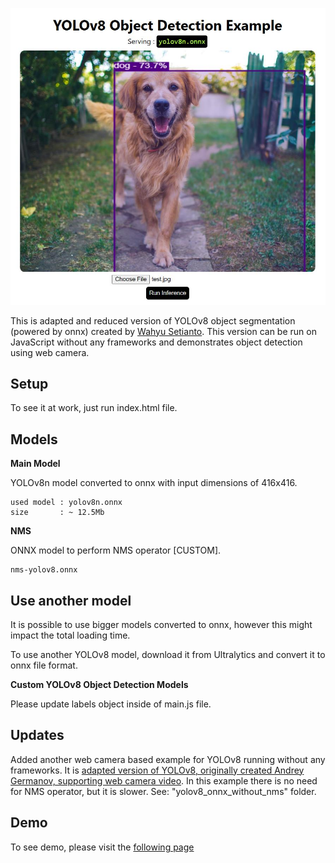 <p align="center">
  <img src="img/screenshot.jpg" />
</p>


This is adapted and reduced version of YOLOv8 object segmentation (powered by onnx) created by <a href="https://github.com/Hyuto/yolov8-onnxruntime-web">Wahyu Setianto</a>. This version can be run on JavaScript without any frameworks and demonstrates object detection using web camera.

## Setup
To see it at work, just run index.html file. 

## Models

**Main Model**

YOLOv8n model converted to onnx with input dimensions of 416x416. 

```
used model : yolov8n.onnx
size       : ~ 12.5Mb
```

**NMS**

ONNX model to perform NMS operator [CUSTOM].

```
nms-yolov8.onnx
```


## Use another model

It is possible to use bigger models converted to onnx, however this might impact the total loading time.

To use another YOLOv8 model, download it from Ultralytics and convert it to onnx file format.

**Custom YOLOv8 Object Detection Models**

Please update labels object inside of main.js file.

## Updates
Added another web camera based example for YOLOv8 running without any frameworks. It is <a href="https://github.com/AndreyGermanov/yolov8_onnx_javascript">adapted version of YOLOv8, originally created Andrey Germanov, supporting web camera video</a>. In this example there is no need for NMS operator, but it is slower. See:  "yolov8_onnx_without_nms" folder. 

## Demo
To see demo, please visit the <a href="https://yolov8-object-detection.glitch.me/">following page</a>
